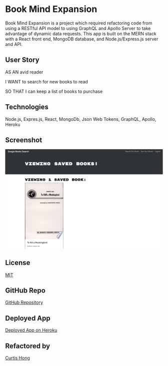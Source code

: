 # Book Mind Expansion

Book Mind Expansion is a project which required refactoring code from using a RESTful API model to using GraphQL and Apollo Server to take advantage of dynamic data requests. This app is built on the MERN stack with a React front end, MongoDB database, and Node.js/Express.js server and API. 

## User Story

AS AN avid reader

I WANT to search for new books to read

SO THAT I can keep a list of books to purchase

## Technologies

Node.js,
Expres.js,
React,
MongoDb,
Json Web Tokens,
GraphQL,
Apollo,
Heroku

## Screenshot
![Screenshot](/assets/screenshot/savedbooks.png "Saved Books")


## License
[MIT](https://choosealicense.com/licenses/mit/)

## GitHub Repo
[GitHub Repository](https://github.com/NonchalantGarage/books-mind-expansion)

## Deployed App

[Deployed App on Heroku](https://shrouded-depths-20319.herokuapp.com/)

## Refactored by
[Curtis Hong](https://github.com/nonchalantgarage)

